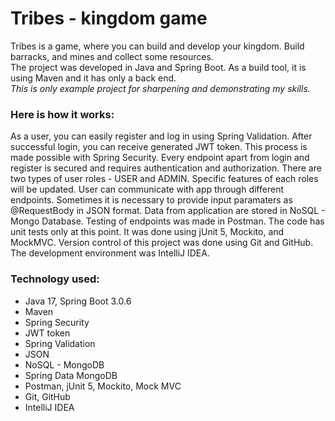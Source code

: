 # Tribes - kingdom game
Tribes is a game, where you can build and develop your kingdom. Build barracks, and mines and collect some resources.  
The project was developed in Java and Spring Boot. As a build tool, it is using Maven and it has only a back end.  
_This is only example project for sharpening and demonstrating my skills._
### Here is how it works:
As a user, you can easily register and log in using Spring Validation. After successful login, you can receive generated JWT token. This process is made possible with Spring Security. Every endpoint apart from login and register is secured and requires authentication and authorization. There are two types of user roles - USER and ADMIN. Specific features of each roles will be updated. User can communicate with app through different endpoints. Sometimes it is necessary to provide input paramaters as @RequestBody in JSON format. Data from application are stored in NoSQL - Mongo Database. Testing of endpoints was made in Postman. The code has unit tests only at this point. It was done using jUnit 5, Mockito, and MockMVC. Version control of this project was done using Git and GitHub. The development environment was IntelliJ IDEA.  
### Technology used:  
+ Java 17, Spring Boot 3.0.6
+ Maven
+ Spring Security
+ JWT token
+ Spring Validation
+ JSON
+ NoSQL - MongoDB
+ Spring Data MongoDB
+ Postman, jUnit 5, Mockito, Mock MVC
+ Git, GitHub
+ IntelliJ IDEA
